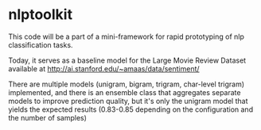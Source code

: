 nlptoolkit
==========

This code will be a part of a mini-framework for rapid prototyping of nlp classification tasks.

Today, it serves as a baseline model for the Large Movie Review Dataset available at http://ai.stanford.edu/~amaas/data/sentiment/

There are multiple models (unigram, bigram, trigram, char-level trigram) implemented, and there is an ensemble class that aggregates separate models to improve prediction quality, but it's only the unigram model that yields the expected results (0.83-0.85 depending on the configuration and the number of samples)